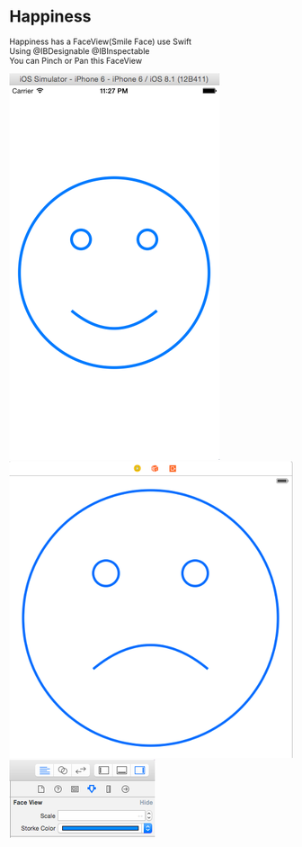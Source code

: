 Happiness
=========

Happiness has a FaceView(Smile Face) use Swift  
Using @IBDesignable @IBInspectable  
You can Pinch or Pan this FaceView  

![](https://github.com/JaminZhou/GitHubImg/raw/master/Happiness/1.png)
![](https://github.com/JaminZhou/GitHubImg/raw/master/Happiness/2.png)
![](https://github.com/JaminZhou/GitHubImg/raw/master/Happiness/3.png)
